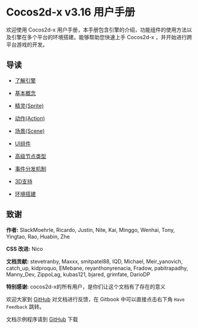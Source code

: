 # Cocos2d-x v3.16 用户手册

欢迎使用 Cocos2d-x 用户手册，本手册包含引擎的介绍，功能组件的使用方法以及引擎在多个平台的环境搭建。能够帮助您快速上手 Cocos2d-x ，并开始进行跨平台游戏的开发。

## 导读

- [了解引擎](about/index.md)
- [基本概念](basic_concepts/index.md)
- [精灵(Sprite)](sprites/index.md)
- [动作(Action)](actions/index.md)
- [场景(Scene)](scenes/index.md)
- [UI组件](ui_components/index.md)
- [高级节点类型](other_node_types/index.md)
- [事件分发机制](event_dispatcher/index.md)
- [3D支持](3d/index.md)

- [环境搭建](installation/index.md)

## 致谢

 __作者:__ SlackMoehrle, Ricardo, Justin, Nite, Kai, Minggo, Wenhai, Tony, Yingtao, Rao, Huabin, Zhe

__CSS 改进:__ Nico

__文档贡献:__ stevetranby, Maxxx, smitpatel88, IQD, Michael, Meir_yanovich, catch_up, kidproquo, EMebane, reyanthonyrenacia, Fradow, pabitrapadhy, Manny_Dev, ZippoLag, kubas121, bjared, grimfate, DarioDP

__特别感谢:__ cocos2d-x的所有用户，是你们让这个文档有了存在的意义

欢迎大家到 [GitHub](https://github.com/cocos2d/cocos2d-x-docs) 对文档进行反馈，在 Gitbook 中可以直接点击右下角 `Have Feedback` 跳转。

文档示例程序请到 [GitHub](https://github.com/chukong/programmers-guide-samples) 下载
